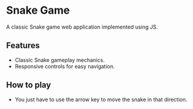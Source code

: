 # Snake Game

A classic Snake game web application implemented using JS.


## Features

- Classic Snake gameplay mechanics.
- Responsive controls for easy navigation.

## How to play
- You just have to use the arrow key to move the snake in that direction.

